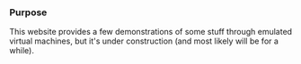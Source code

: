### Purpose

This website provides a few demonstrations of some stuff through emulated virtual machines, but it's under construction (and most likely will be for a while).